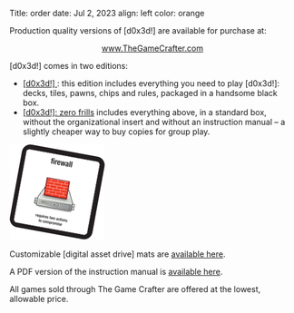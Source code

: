 Title: order
date: Jul 2, 2023
align: left
color: orange

Production quality versions of [d0x3d!] are available for purchase at:

<p style="text-align:center">
<a href="https://www.thegamecrafter.com/games/-d0x3d-">www.TheGameCrafter.com</a>
</p>

[d0x3d!] comes in two editions:

 - [ [d0x3d!] ](https://www.thegamecrafter.com/games/-d0x3d-): this edition includes everything you need to play [d0x3d!]: decks, tiles, pawns, chips and rules, packaged in a handsome black box.
 - [ [d0x3d!]: zero frills](https://www.thegamecrafter.com/games/-d0x3d-:-zero-frills-edition) includes everything above, in a standard box, without the organizational insert and without an instruction manual – a slightly cheaper way to buy copies for group play.

<img class="pull-right game-tile" src="/images/firewall.png" alt="" />

Customizable [digital asset drive] mats are [available here](https://raw.github.com/TableTopSecurity/d0x3d-the-game/master/self-print/300-dpi-png/mats/asset-drive_customizable.png).

A PDF version of the instruction manual is [available here](https://github.com/TableTopSecurity/d0x3d-the-game/blob/master/instructions/d0x3d-rules.pdf?raw=true).

All games sold through The Game Crafter are offered at the lowest, allowable price.


